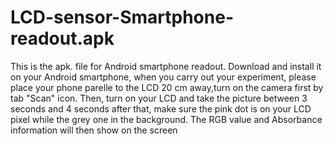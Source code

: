 # LCD-sensor-Smartphone-readout.apk
This is the apk. file for Android smartphone readout.
Download and install it on your Android smartphone, when you carry out your experiment, please place your phone parelle to the LCD 20 cm away,turn on the camera first by tab "Scan" icon.
Then, turn on your LCD and take the picture between 3 seconds and 4 seconds after that, make sure the pink dot is on your LCD pixel while the grey one in the background.
The RGB value and Absorbance information will then show on the screen 

